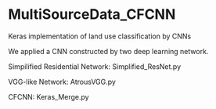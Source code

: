 # MultiSourceData_CFCNN

Keras implementation of land use classification by CNNs

We applied a CNN constructed by two deep learning network.

Simpilified Residential Network: Simplified_ResNet.py

VGG-like Network: AtrousVGG.py

CFCNN: Keras_Merge.py
